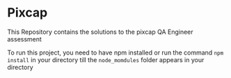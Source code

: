# Pixcap
This Repository contains the solutions to the pixcap QA Engineer assessment

To run this project, you need to have npm installed or run the command `npm install` in your directory till the `node_momdules` folder appears in your directory
